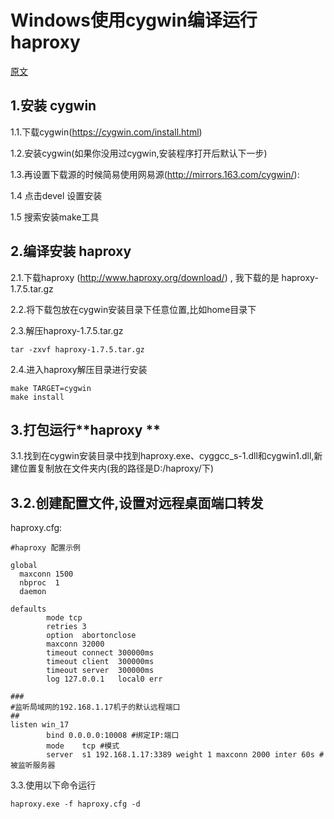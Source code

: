 # Windows使用cygwin编译运行haproxy

[原文](https://www.jianshu.com/p/d436a3e73d2f)

## 1.安装 cygwin

1.1.下载cygwin(https://cygwin.com/install.html)

1.2.安装cygwin(如果你没用过cygwin,安装程序打开后默认下一步)

1.3.再设置下载源的时候简易使用网易源(http://mirrors.163.com/cygwin/):

1.4 点击devel 设置安装

1.5 搜索安装make工具

## 2.编译安装 haproxy
2.1.下载haproxy (http://www.haproxy.org/download/) , 我下载的是 haproxy-1.7.5.tar.gz

2.2.将下载包放在cygwin安装目录下任意位置,比如home目录下

2.3.解压haproxy-1.7.5.tar.gz
```shell
tar -zxvf haproxy-1.7.5.tar.gz
```
2.4.进入haproxy解压目录进行安装

```shell
make TARGET=cygwin
make install
```

## 3.打包运行**haproxy **
3.1.找到在cygwin安装目录中找到haproxy.exe、cyggcc_s-1.dll和cygwin1.dll,新建位置复制放在文件夹内(我的路径是D:/haproxy/下)

## 3.2.创建配置文件,设置对远程桌面端口转发
haproxy.cfg:

```shell
#haproxy 配置示例

global
  maxconn 1500
  nbproc  1
  daemon

defaults
        mode tcp
        retries 3
        option  abortonclose
        maxconn 32000
        timeout connect 300000ms
        timeout client  300000ms
        timeout server  300000ms
        log 127.0.0.1   local0 err

###
#监听局域网的192.168.1.17机子的默认远程端口
##
listen win_17 
        bind 0.0.0.0:10008 #绑定IP:端口
        mode    tcp #模式 
        server  s1 192.168.1.17:3389 weight 1 maxconn 2000 inter 60s #被监听服务器
```

3.3.使用以下命令运行

```shell
haproxy.exe -f haproxy.cfg -d
```
